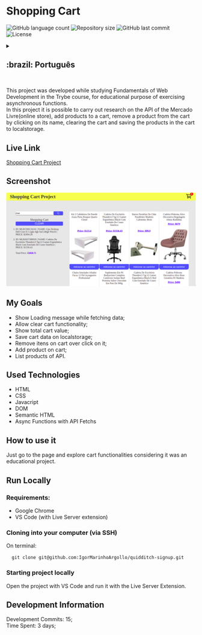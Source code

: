 # Shopping Cart

<p>
  <img alt="GitHub language count" src="https://img.shields.io/github/languages/count/igormarinhoargollo/shopping-cart?color=%2304D361">

  <img alt="Repository size" src="https://img.shields.io/github/repo-size/igormarinhoargollo/shopping-cart">
  
  <img alt="GitHub last commit" src="https://img.shields.io/github/last-commit/igormarinhoargollo/shopping-cart">
    
  <img alt="License" src="https://img.shields.io/badge/license-MIT-brightgreen">
   
<details>
  <summary><h2>:brazil: Português</h2></summary>
  Esse projeto foi desenvolvido enquanto estudando Fundamentos de Desenvolvimento Web no curso da Trybe, com o fim educacional de exercitar funções assíncronas.<br> Nesse projeto é possível se realizar pesquisas na API do Mercado Livre, adicionar os produtor em um carrinho, remover um produto do carrinho ao clicar sobre o seu nome, limpar o carrinho e salvar os produtos do carrinho no localstorage para posteriormente continuar com o carrinho cheio.
  
  ## Live Link
  <a href="https://educational-shopping-cart.netlify.app/">Shopping Cart Project</a>
  
  ## Screenshot
  ![ScreenShot](./images/screenShot.png)
  
  ## Objetivos
  * Mostrar a mensagem de Loading enquanto carregando;
  * Implementar a funcionalidade de limpar o carrinho;
  * Mostrar o valor total do carrinho;
  * Salvar dados de carrinho no localstorage e buscar ao voltar na página;
  * Remover item do carrinho ao clicar sobre ele;
  * Adicionar o produto no carrinho;
  * Listar os produtos vindo da API.
  
  ## Tecnologias usadas
  * HTML
  * CSS
  * Javacript
  * DOM
  * HTML Semântico
  * Funções assíncronas de aquisição de dados em API
  
  ## Como usar
  Basta acessar a página e explorar as funcionalidades do carrinho de compra ( adicionar ao carrinho, remover, verificar total, verificar localstorage).
      
  ## Rodar Localmente
  ### Requisitos:
   * Google Chrome
   * VS Code (com a extensão Live Server)
    
  ### Clonar no seu computador (via SSH)
  No terminal:
  
    git clone git@github.com:IgorMarinhoArgollo/quidditch-signup.git
  

  ### Iniciando o projeto localmente
  Abra o projeto com o VS code e rode o projeto com a extensão Live Server
   
  ## Informações de Desenvolvimento
  Commits de Desenvolvimento: 15; <br>
  Tempo Gasto: 3 dias;
</details>
  
  ##  
This project was developed while studying Fundamentals of Web Development in the Trybe course, for educational purpose of exercising asynchronous functions.<br> In this project it is possible to carry out research on the API of the Mercado Livre(online store), add products to a cart, remove a product from the cart by clicking on its name, clearing the cart and saving the products in the cart to localstorage.

## Live Link
<a href="https://educational-shopping-cart.netlify.app/">Shopping Cart Project</a>
   
## Screenshot
![ScreenShot](./images/screenShot.png)
  
## My Goals
* Show Loading message while fetching data;
* Allow clear cart functionality;
* Show total cart value;
* Save cart data on localstorage;
* Remove itens on cart over click on it;
* Add product on cart;
* List products of API.

## Used Technologies
  * HTML
  * CSS
  * Javacript
  * DOM
  * Semantic HTML
  * Async Functions with API Fetchs

## How to use it
  Just go to the page and explore cart functionalities considering it was an educational project.
    
## Run Locally
  ### Requirements:
   * Google Chrome
   * VS Code (with Live Server extension)
    
  ### Cloning into your computer (via SSH)
  On terminal:

      git clone git@github.com:IgorMarinhoArgollo/quidditch-signup.git

  ### Starting project locally
  Open the project with VS Code and run it with the Live Server Extension.
  
## Development Information
  Development Commits: 15; <br>
  Time Spent: 3 days; <br> 
  
